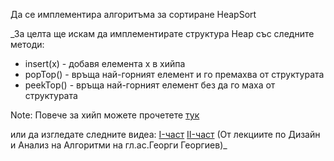 Да се имплементира алгоритъма за сортиране HeapSort

_За целта ще искам да имплементирате структура Heap със следните методи:
- insert(x) - добавя елемента x в хийпа
- popTop() - връща най-горният елемент и го премахва от структурата
- peekTop() - връща най-горният елемент без да го маха от структурата

Note:
Повече за хийп можете прочетете [тук](https://www.cs.cmu.edu/~adamchik/15-121/lectures/Binary%20Heaps/heaps.html)

или да изгледате следните видеа:
[I-част](https://youtu.be/f9qGeM-MOGE?t=6m21s)
[II-част](https://www.youtube.com/watch?v=TcA10wKeCfQ)
(От лекциите по Дизайн и Анализ на Алгоритми на гл.ас.Георги Георгиев)_
